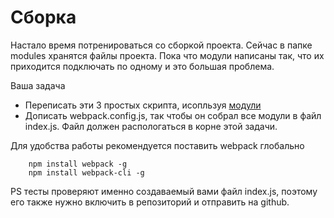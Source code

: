 # Сборка

Настало время потренироваться со сборкой проекта. Сейчас в папке
modules хранятся файлы проекта. Пока что модули написаны так,
что их приходится подключать по одному и это большая проблема.

Ваша задача
 - Переписать эти 3 простых скрипта, исопльзуя [модули](http://learn.javascript.ru/modules)
 - Дописать webpack.config.js, так чтобы он собрал все модули в файл index.js.
   Файл должен распологаться в корне этой задачи.

Для удобства работы рекомендуется поставить webpack глобально
```
    npm install webpack -g
    npm install webpack-cli -g
```

PS тесты проверяют именно создаваемый вами файл index.js, поэтому
его также нужно включить в репозиторий и отправить на github.